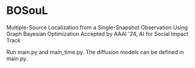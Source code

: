 # BOSouL

Multiple-Source Localization from a Single-Snapshot Observation Using Graph Bayesian Optimization
Accepted by AAAI '24, AI for Social Impact Track

Run main.py and main_time.py. The diffusion models can be defined in main.py.

